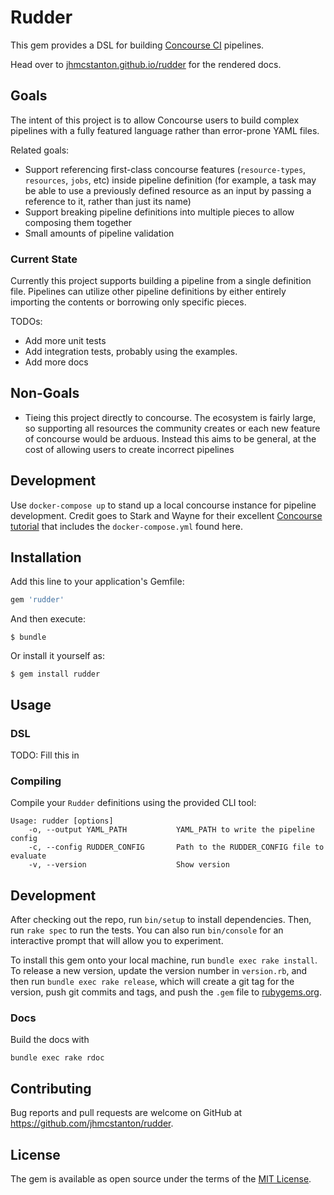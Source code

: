 # Rudder

This gem provides a DSL for building [Concourse CI](https://concourse-ci.org/) pipelines.

Head over to [jhmcstanton.github.io/rudder](jhmcstanton.github.io/rudder) for the 
rendered docs. 

## Goals

The intent of this project is to allow Concourse users to build complex pipelines with
a fully featured language rather than error-prone YAML files. 

Related goals:

- Support referencing first-class concourse features (`resource-types`, `resources`,
  `jobs`, etc) inside pipeline definition (for example, a task may be able to use
  a previously defined resource as an input by passing a reference to it, rather
  than just its name)
- Support breaking pipeline definitions into multiple pieces to allow composing
  them together
- Small amounts of pipeline validation

### Current State

Currently this project supports building a pipeline from a single definition file.
Pipelines can utilize other pipeline definitions by either entirely importing
the contents or borrowing only specific pieces.

TODOs:

- Add more unit tests
- Add integration tests, probably using the examples.
- Add more docs

## Non-Goals

- Tieing this project directly to concourse. The ecosystem is fairly large, so supporting
  all resources the community creates or each new feature of concourse would be arduous.
  Instead this aims to be general, at the cost of allowing users to create incorrect
  pipelines

## Development

Use `docker-compose up` to stand up a local concourse instance for pipeline development.
Credit goes to Stark and Wayne for their excellent [Concourse tutorial](https://github.com/starkandwayne/concourse-tutorial/)
that includes the `docker-compose.yml` found here.

## Installation

Add this line to your application's Gemfile:

```ruby
gem 'rudder'
```

And then execute:

    $ bundle

Or install it yourself as:

    $ gem install rudder

## Usage

### DSL
TODO: Fill this in

### Compiling

Compile your `Rudder` definitions using the provided CLI tool:

```
Usage: rudder [options]
    -o, --output YAML_PATH           YAML_PATH to write the pipeline config
    -c, --config RUDDER_CONFIG       Path to the RUDDER_CONFIG file to evaluate
    -v, --version                    Show version
```
## Development

After checking out the repo, run `bin/setup` to install dependencies. Then, run `rake spec` to run the tests. You can also run `bin/console` for an interactive prompt that will allow you to experiment.

To install this gem onto your local machine, run `bundle exec rake install`. To release a new version, update the version number in `version.rb`, and then run `bundle exec rake release`, which will create a git tag for the version, push git commits and tags, and push the `.gem` file to [rubygems.org](https://rubygems.org).

### Docs

Build the docs with

```
bundle exec rake rdoc
```

## Contributing

Bug reports and pull requests are welcome on GitHub at
https://github.com/jhmcstanton/rudder.

## License

The gem is available as open source under the terms of the
[MIT License](https://opensource.org/licenses/MIT).
